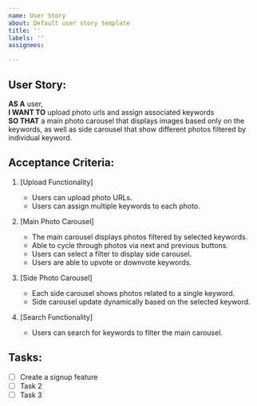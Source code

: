 ```yaml
---
name: User Story
about: Default user story template
title: ''
labels: ''
assignees: 

---
```


## User Story:

**AS A** user,  
**I WANT TO** upload photo urls and assign associated keywords  
**SO THAT** a main photo carousel that displays images based only on the keywords, as well as side carousel that show different photos filtered by individual keyword.

## Acceptance Criteria:

1. [Upload Functionality]
   - Users can upload photo URLs.
   - Users can assign multiple keywords to each photo.
    
2. [Main Photo Carousel]
   - The main carousel displays photos filtered by selected keywords.
   - Able to cycle through photos via next and previous buttons.
   - Users can select a filter to display side carousel.
   - Users are able to upvote or downvote keywords.
        
3. [Side Photo Carousel]
   - Each side carousel shows photos related to a single keyword.
   - Side carousel update dynamically based on the selected keyword.
  
4. [Search Functionality]
   - Users can search for keywords to filter the main carousel.

## Tasks:

- [ ] Create a signup feature
- [ ] Task 2
- [ ] Task 3